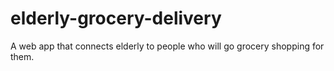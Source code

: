 # elderly-grocery-delivery
A web app that connects elderly to people who will go grocery shopping for them. 

